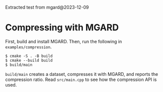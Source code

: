 Extracted test from mgard@2023-12-09

# Compressing with MGARD

First, build and install MGARD.
Then, run the following in `examples/compression`.

```console
$ cmake -S . -B build
$ cmake --build build
$ build/main
```

`build/main` creates a dataset, compresses it with MGARD, and reports the compression ratio.
Read `src/main.cpp` to see how the compression API is used.
